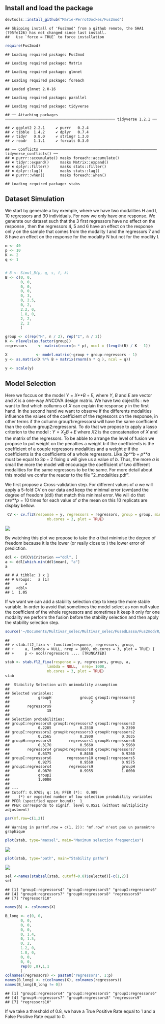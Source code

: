 Install and load the package
----------------------------

``` r
devtools::install_github("Marie-PerrotDockes/Fus2mod")
```

    ## Skipping install of 'Fus2mod' from a github remote, the SHA1 (795fe126) has not changed since last install.
    ##   Use `force = TRUE` to force installation

``` r
require(Fus2mod)
```

    ## Loading required package: Fus2mod

    ## Loading required package: Matrix

    ## Loading required package: glmnet

    ## Loading required package: foreach

    ## Loaded glmnet 2.0-16

    ## Loading required package: parallel

    ## Loading required package: tidyverse

    ## ── Attaching packages ────────────────────────────────────────────────── tidyverse 1.2.1 ──

    ## ✔ ggplot2 2.2.1     ✔ purrr   0.2.4
    ## ✔ tibble  1.4.2     ✔ dplyr   0.7.4
    ## ✔ tidyr   0.8.0     ✔ stringr 1.3.0
    ## ✔ readr   1.1.1     ✔ forcats 0.3.0

    ## ── Conflicts ───────────────────────────────────────────────────── tidyverse_conflicts() ──
    ## ✖ purrr::accumulate() masks foreach::accumulate()
    ## ✖ tidyr::expand()     masks Matrix::expand()
    ## ✖ dplyr::filter()     masks stats::filter()
    ## ✖ dplyr::lag()        masks stats::lag()
    ## ✖ purrr::when()       masks foreach::when()

    ## Loading required package: stabs

Dataset Simulation
------------------

We start by generate a toy exemple, where we have two modalities H and I, 10 regressors and 30 individuals. For now we only have one response. We generate our dataset such that the 3 first regressors have no effect on the response , then the regressors 4, 5 and 6 have an effect on the response onl y on the sample that comes from the modality I and the regressors 7 and 8 have an effect on the response for the modality N but not for the modlity I.

``` r
n <- 40
p <- 10
K <- 2
q <- 1


# B <- Simul_B(p, q, s, f, k)
B <- c(0, 0,
       0, 0,
       0, 0,
       0, 0,
       0, 3,
       0, 2.5,
       0, 2,
       2.2, 0,
       1.8, 0,
       2, 2,
       2, 2
       )

group <- c(rep("H", n / 2), rep("I", n / 2))
K <- nlevels(as.factor(group))
regressors     <- matrix(rnorm(n * p), ncol = (length(B) / K - 1))

X             <- model.matrix(~group + group:regressors - 1)
y <- as.matrix(X %*% B + matrix(rnorm(n * q ), ncol = q))

y <- scale(y)
```

Model Selection
---------------

Here we foccus on the model *Y* = *X**B* + *E*, where *Y*, *B* and *E* are vector and *X* is a one-way ANCOVA design matrix. We have two objectifs : we want to find which collumns of *X* can explain the response *y* in the first hand. In the second hand we want to observe if the differents modalities influence the values of the coefficient of the regressors on the response, in other terms if the collumn group1:regressorsi will have the same coefficient than the collum group2:regressorsi. To do that we propose to apply a lasso criterion to the model : *Y* = *X*<sub>2</sub>*B* + *E* where *X*2 is the concatenation of *X* and the matrix of the regressors. To be abble to arrange the level of fusion we propose to put weight on the penalties a weight *b* if the coefficients is the coefficient of a couple regressors modalities and a weight *a* if the coefficients is the coefficients of a whole regressors. Like 2*p**b* + *p**a* must be equal to 3*p* + 2 fixing *a* will give us a value of *b*. Thus, the more *a* is small the more the model will encourage the coefficient of two different modalities for the same regressors to be the same. For more detail about this model we confer the reader to the file "2\_modalities.pdf".

We first propose a Cross-validation step. For different values of *a* we will apply a 5-fold CV on our data and keep the minimal error (cvm)and the degree of freedom (ddl) that match this minimal error. We will do that *n**r**e**p* = 10 times for each value of *a* the mean on this 10 replicats are display bellow.

``` r
 CV <- cv.fl2(response = y, regressors = regressors, group = group, mina = 0.1, nfold = 5, nrep= 10,
                   nb.cores = 3, plot = TRUE)
```

![](Vignettes_files/figure-markdown_github/unnamed-chunk-3-1.png)

By watching this plot we propose to take the *a* that minimise the degree of freedom because it is the lower (or really close to ) the lower error of prediction.

``` r
ddl <- CV[CV$Criterion =="ddl", ]
a <- ddl[which.min(ddl$mean), "a"]
a
```

    ## # A tibble: 1 x 1
    ## # Groups:   a [1]
    ##       a
    ##   <dbl>
    ## 1  1.05

If we want we can add a stability selection step to keep the more stable variable. In order to avoid that sometimes the model select as non null value the coefficient of the whole regressors and sometimes it keep it only for one modality we perform the fusion before the stability selection and then apply the stability selection step.

``` r
source('~/Documents/Multivar_selec/Multivar_selec/FusedLasso/Fus2mod/R/stab.fl2_fixa.R', echo=TRUE)
```

    ## 
    ## > stab.fl2_fixa <- function(response, regressors, group, 
    ## +     a, lambda = NULL, nrep = 1000, nb.cores = 3, plot = TRUE) {
    ## +     p <- ncol(regressors .... [TRUNCATED]

``` r
stab <- stab.fl2_fixa(response = y, regressors, group, a,
                   lambda = NULL,  nrep= 1000,
                   nb.cores = 3, plot = TRUE)
stab
```

    ##  Stability Selection with unimodality assumption
    ## 
    ## Selected variables:
    ##             groupH             groupI groupI:regressors4 
    ##                  1                  2                  7 
    ##        regressors9 
    ##                 18 
    ## 
    ## Selection probabilities:
    ## groupI:regressors8 groupI:regressors7 groupI:regressors3 
    ##             0.2285             0.2330             0.2390 
    ## groupI:regressors2 groupH:regressors3 groupH:regressors2 
    ##             0.2565             0.2900             0.3035 
    ## groupH:regressors5        regressors1 groupH:regressors6 
    ##             0.3170             0.5660             0.5960 
    ##        regressors4 groupH:regressors8 groupH:regressors7 
    ##             0.6375             0.8460             0.9260 
    ## groupI:regressors6       regressors10 groupI:regressors5 
    ##             0.9275             0.9560             0.9575 
    ## groupI:regressors4        regressors9             groupH 
    ##             0.9870             0.9955             1.0000 
    ##             groupI 
    ##             1.0000 
    ## 
    ## ---
    ## Cutoff: 0.9765; q: 14; PFER (*):  0.989 
    ##    (*) or expected number of low selection probability variables
    ## PFER (specified upper bound):  1 
    ## PFER corresponds to signif. level 0.0521 (without multiplicity adjustment)

``` r
par(mf.row=c(1,2))
```

    ## Warning in par(mf.row = c(1, 2)): "mf.row" n'est pas un paramètre graphique

``` r
plot(stab, type="maxsel", main="Maximum selection frequencies")
```

![](Vignettes_files/figure-markdown_github/unnamed-chunk-6-1.png)

``` r
plot(stab, type="path", main="Stability paths")
```

![](Vignettes_files/figure-markdown_github/unnamed-chunk-6-2.png)

``` r
sel <-names(stabsel(stab, cutoff=0.8)$selected)[-c(1,2)]
sel 
```

    ## [1] "groupI:regressors4" "groupI:regressors5" "groupI:regressors6"
    ## [4] "groupH:regressors7" "groupH:regressors8" "regressors9"       
    ## [7] "regressors10"

``` r
names(B) <- colnames(X)

B_long <- c(0, 0,
       0, 0,
       0, 0,
       0, 0,
       0, 1.4,
       0, 1.5,
       0, 2,
       1.2, 0,
       1.8, 0,
       0, 0,
       0, 0, 
       rep(0 ,8),1,1
       )
colnames(regressors) <- paste0('regressors', 1:p)
names(B_long) <- c(colnames(X), colnames(regressors))
names(B_long[B_long != 0])
```

    ## [1] "groupI:regressors4" "groupI:regressors5" "groupI:regressors6"
    ## [4] "groupH:regressors7" "groupH:regressors8" "regressors9"       
    ## [7] "regressors10"

If we take a threshold of 0.8, we have a True Positive Rate equal to 1 and a False Positive Rate equal to 0.
